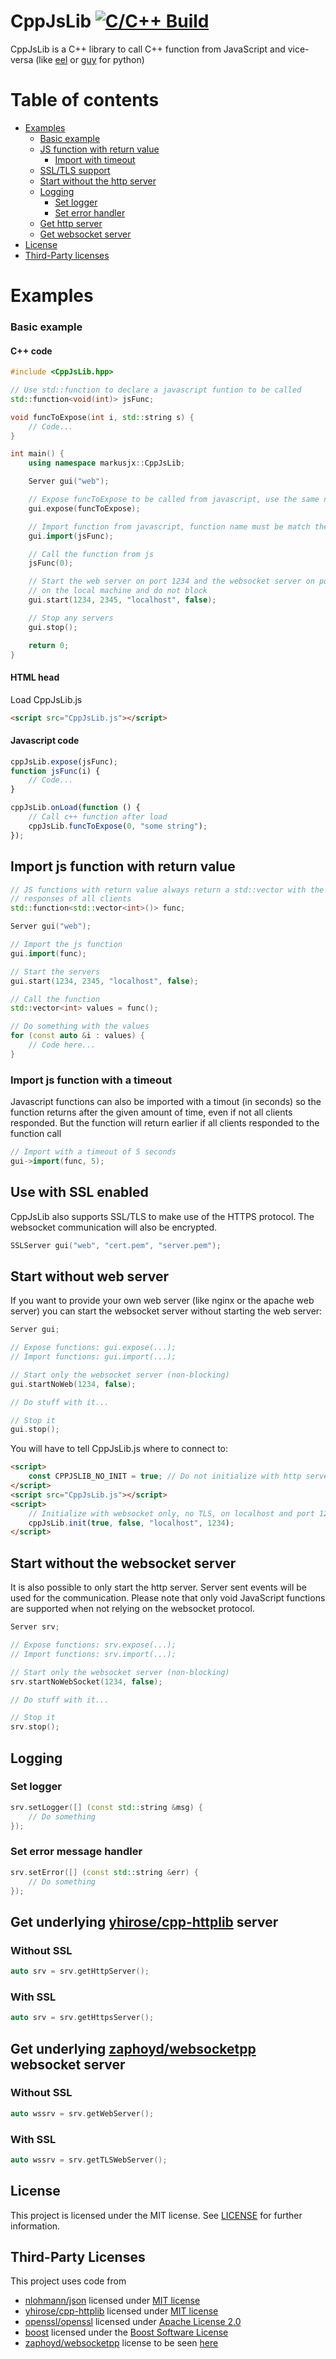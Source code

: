# CppJsLib [![C/C++ Build](https://github.com/MarkusJx/CppJsLib/workflows/C/C++%20CI/badge.svg)](https://github.com/MarkusJx/CppJsLib/actions?query=workflow%3A"C%2FC%2B%2B+CI")

CppJsLib is a C++ library to call C++ function from JavaScript and vice-versa (like [eel](https://github.com/samuelhwilliams/Eel) or [guy](https://github.com/manatlan/guy) for python)


Table of contents
=================

<!--ts-->
   * [Examples](#examples)
     * [Basic example](#basic-example)
     * [JS function with return value](#import-js-function-with-return-value)
       * [Import with timeout](#import-js-function-with-a-timeout)
     * [SSL/TLS support](#use-with-ssl-enabled)
     * [Start without the http server](#start-without-web-server)
     * [Logging](#logging)
       * [Set logger](#set-logger)
       * [Set error handler](#set-error-message-handler)
     * [Get http server](#get-underlying-yhirosecpp-httplib-server)
     * [Get websocket server](#get-underlying-zaphoydwebsocketpp-websocket-server)
   * [License](#license)
   * [Third-Party licenses](#third-party-licenses)
<!--te-->

# Examples
### Basic example
#### C++ code
```c++
#include <CppJsLib.hpp>

// Use std::function to declare a javascript funtion to be called
std::function<void(int)> jsFunc;

void funcToExpose(int i, std::string s) {
    // Code...
}

int main() {
    using namespace markusjx::CppJsLib;

    Server gui("web");

    // Expose funcToExpose to be called from javascript, use the same name to call it
    gui.expose(funcToExpose);

    // Import function from javascript, function name must be match the js function's name
    gui.import(jsFunc);

    // Call the function from js
    jsFunc(0);

    // Start the web server on port 1234 and the websocket server on port 2345 
    // on the local machine and do not block
    gui.start(1234, 2345, "localhost", false);

    // Stop any servers
    gui.stop();

    return 0;
}
```

#### HTML head
Load CppJsLib.js
```html
<script src="CppJsLib.js"></script>
```

#### Javascript code
```js
cppJsLib.expose(jsFunc);
function jsFunc(i) {
    // Code...
}

cppJsLib.onLoad(function () {
    // Call c++ function after load
    cppJsLib.funcToExpose(0, "some string");
});
```

## Import js function with return value
```c++
// JS functions with return value always return a std::vector with the individual
// responses of all clients
std::function<std::vector<int>()> func;

Server gui("web");

// Import the js function
gui.import(func);

// Start the servers
gui.start(1234, 2345, "localhost", false);

// Call the function
std::vector<int> values = func();

// Do something with the values
for (const auto &i : values) {
    // Code here...
}
```

### Import js function with a timeout
Javascript functions can also be imported with a timout (in seconds) so the function returns after the given amount of time, even if not all clients responded. But the function will return earlier if all clients responded to the function call
```c++
// Import with a timeout of 5 seconds
gui->import(func, 5);
```

## Use with SSL enabled
CppJsLib also supports SSL/TLS to make use of the HTTPS protocol. The websocket communication will also be encrypted.
```c++
SSLServer gui("web", "cert.pem", "server.pem");
```

## Start without web server
If you want to provide your own web server (like nginx or the apache web server) you can start the websocket server without starting the web server:
```c++
Server gui;

// Expose functions: gui.expose(...);
// Import functions: gui.import(...);

// Start only the websocket server (non-blocking)
gui.startNoWeb(1234, false);

// Do stuff with it...

// Stop it
gui.stop();
```

You will have to tell CppJsLib.js where to connect to:
```html
<script>
    const CPPJSLIB_NO_INIT = true; // Do not initialize with http server
</script>
<script src="CppJsLib.js"></script>
<script>
    // Initialize with websocket only, no TLS, on localhost and port 1234
    cppJsLib.init(true, false, "localhost", 1234);
</script>
```

## Start without the websocket server
It is also possible to only start the http server. Server sent events will be used for the communication.
Please note that only void JavaScript functions are supported when not relying on the websocket protocol.
```c++
Server srv;

// Expose functions: srv.expose(...);
// Import functions: srv.import(...);

// Start only the websocket server (non-blocking)
srv.startNoWebSocket(1234, false);

// Do stuff with it...

// Stop it
srv.stop();
```

## Logging
### Set logger
```c++
srv.setLogger([] (const std::string &msg) {
    // Do something
});
```

### Set error message handler
```c++
srv.setError([] (const std::string &err) {
    // Do something
});
```

## Get underlying [yhirose/cpp-httplib](https://github.com/yhirose/cpp-httplib) server
### Without SSL
```c++
auto srv = srv.getHttpServer();
```

### With SSL
```c++
auto srv = srv.getHttpsServer();
```

## Get underlying [zaphoyd/websocketpp](https://github.com/zaphoyd/websocketpp) websocket server
### Without SSL
```c++
auto wssrv = srv.getWebServer();
```

### With SSL
```c++
auto wssrv = srv.getTLSWebServer();
```

## License

This project is licensed under the MIT license. See [LICENSE](LICENSE) for further information.
## Third-Party Licenses

This project uses code from
* [nlohmann/json](https://github.com/nlohmann/json) licensed under [MIT license](https://github.com/nlohmann/json/blob/develop/LICENSE.MIT)
* [yhirose/cpp-httplib](https://github.com/yhirose/cpp-httplib) licensed under [MIT license](https://github.com/yhirose/cpp-httplib/blob/master/LICENSE)
* [openssl/openssl](https://github.com/openssl/openssl) licensed under [Apache License 2.0](https://github.com/openssl/openssl/blob/master/LICENSE)
* [boost](https://www.boost.org) licensed under the [Boost Software License](https://www.boost.org/users/license.html)
* [zaphoyd/websocketpp](https://github.com/zaphoyd/websocketpp) license to be seen [here](https://github.com/zaphoyd/websocketpp/blob/master/COPYING)
